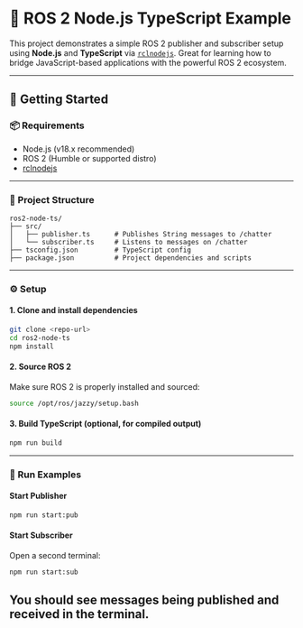 
# 🤖 ROS 2 Node.js TypeScript Example

This project demonstrates a simple ROS 2 publisher and subscriber setup using **Node.js** and **TypeScript** via [`rclnodejs`](https://github.com/RobotWebTools/rclnodejs). Great for learning how to bridge JavaScript-based applications with the powerful ROS 2 ecosystem.

---

## 🚀 Getting Started

### 📦 Requirements

- Node.js (v18.x recommended)
- ROS 2 (Humble or supported distro)
- [rclnodejs](https://github.com/RobotWebTools/rclnodejs)

---

### 📁 Project Structure

```
ros2-node-ts/
├── src/
│   ├── publisher.ts      # Publishes String messages to /chatter
│   └── subscriber.ts     # Listens to messages on /chatter
├── tsconfig.json         # TypeScript config
├── package.json          # Project dependencies and scripts
```

---

### ⚙️ Setup

#### 1. Clone and install dependencies

```bash
git clone <repo-url>
cd ros2-node-ts
npm install
```

#### 2. Source ROS 2

Make sure ROS 2 is properly installed and sourced:

```bash
source /opt/ros/jazzy/setup.bash
```

#### 3. Build TypeScript (optional, for compiled output)

```bash
npm run build
```

---

### 🧪 Run Examples

#### Start Publisher

```bash
npm run start:pub
```

#### Start Subscriber

Open a second terminal:

```bash
npm run start:sub
```

You should see messages being published and received in the terminal.
---

